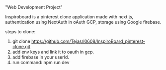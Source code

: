 "Web Development Project" 

Inspiroboard is a pinterest clone application made with next js, authentication using NextAuth in oAuth GCP, storage using Google firebase.

steps to clone:

1. git clone https://github.com/Tejasri0608/InspiroBoard_pinterest-clone.git
2. add env keys and link it to oauth in gcp.
3. add firebase in your userId.
4. run command: npm run dev

